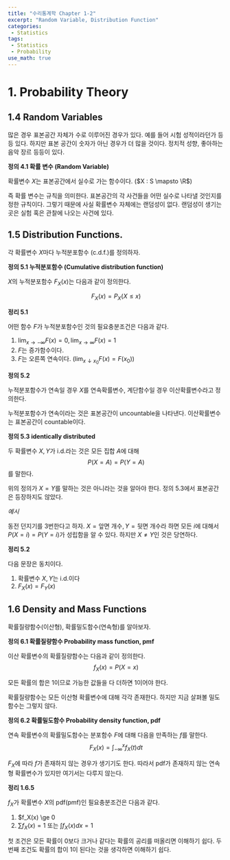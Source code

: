 ```yaml
---
title: "수리통계학 Chapter 1-2"
excerpt: "Random Variable, Distribution Function"
categories:
 - Statistics
tags:
 - Statistics
 - Probability
use_math: true
---
```


# 1. Probability Theory

## 1.4 Random Variables

많은 경우 표본공간 자체가 수로 이루어진 경우가 있다. 예를 들어 시험 성적이라던가 등등 있다. 하지만 표본 공간이 숫자가 아닌 경우가 더 많을 것이다. 정치적 성향, 좋아하는 음악 장르 등등이 있다.

**정의 4.1 확률 변수 (Random Variable)**

확률변수 $X$는 표본공간에서 실수로 가는 함수이다. ($X : S \mapsto \R$) 

즉 확률 변수는 규칙을 의미한다. 표본공간의 각 사건들을 어떤 실수로 나타낼 것인지를 정한 규칙이다. 그렇기 때문에 사실 확률변수 자체에는 랜덤성이 없다. 랜덤성이 생기는 곳은 실험 혹은 관찰에 나오는 사건에 있다.

## 1.5 Distribution Functions.

각 확률변수 $X$마다 누적분포함수 (c.d.f.)를 정의하자.

**정의 5.1 누적분포함수 (Cumulative distribution function)**

$X$의 누적분포함수 $F_X(x)$는 다음과 같이 정의한다.

$$F_X(x) = P_X(X \le x)$$

**정리 5.1**

어떤 함수 $F$가 누적분포함수인 것의 필요충분조건은 다음과 같다.

1. $\lim_{x \to -\infty}F(x) = 0, \lim_{x \to \infty}F(x) = 1$
2. $F$는 증가함수이다.
3. $F$는 오른쪽 연속이다. $(\lim_{x \downarrow x_0}F(x) = F(x_0))$

**정의 5.2**

누적분포함수가 연속일 경우 $X$를 연속확률변수, 계단함수일 경우 이산확률변수라고 정의한다. 

누적분포함수가 연속이라는 것은 표본공간이 uncountable을 나타낸다.
이산확률변수는 표본공간이 countable이다.

**정의 5.3 identically distributed**

두 확률변수 $X,Y$가 i.d.라는 것은 모든 집합 $A$에 대해 
$$P(X = A) = P(Y = A)$$
를 말한다.

위의 정의가 $X = Y$를 말하는 것은 아니라는 것을 알아야 한다. 정의 5.3에서 표본공간은 등장하지도 않았다.

*예시*

동전 던지기를 3번한다고 하자.
$X = \text{앞면 개수}, Y = \text{뒷면 개수}$라 하면 모든 $i$에 대해서 $P(X = i) = P(Y = i)$가 성립함을 알 수 있다. 하지만 $X \ne Y$인 것은 당연하다.

**정리 5.2**

다음 문장은 동치이다.
1. 확률변수 $X, Y$는 i.d.이다
2. $F_X(x) = F_Y(x)$

## 1.6 Density and Mass Functions

확률질량함수(이산형), 확률밀도함수(연속형)를 알아보자.

**정의 6.1 확률질량함수 Probability mass function, pmf**

이산 확률변수의 확률질량함수는 다음과 같이 정의한다.
$$
f_X(x) = P(X = x)
$$

모든 확률의 합은 1이므로 가능한 값들을 다 더하면 1이어야 한다.

확률질량함수는 모든 이산형 확률변수에 대해 각각 존재한다. 하지만 지금 살펴볼 밀도함수는 그렇지 않다.

**정의 6.2 확률밀도함수 Probability density function, pdf**

연속 확률변수의 확률밀도함수는 분포함수 $F$에 대해 다음을 만족하는 $f$를 말한다.
$$
F_X(x) = \int_{-\infty}^x f_X(t)dt
$$

$F_X$에 따라 $f$가 존재하지 않는 경우가 생기기도 한다. 따라서 pdf가 존재하지 않는 연속형 확률변수가 있지만 여기서는 다루지 않는다.

**정리 1.6.5**

$f_X$가 확률변수 $X$의 pdf(pmf)인 필요충분조건은 다음과 같다.

1. $f_X(x) \ge 0
2. $\sum f_X(x) = 1$ 또는 $\int f_X(x)dx = 1$

첫 조건은 모든 확률이 0보다 크거나 같다는 확률의 공리를 떠올리면 이해하기 쉽다.
두 번째 조건도 확률의 합이 1이 된다는 것을 생각하면 이해하기 쉽다.